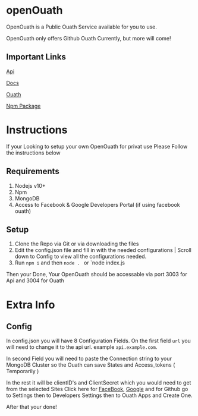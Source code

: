 # openOuath

OpenOuath is a Public Ouath Service available for you to use. 

OpenOuath only offers Github Ouath Currently, but more will come!


## Important Links
[Api](https://api.openauth.cf)

[Docs](https://docs.openauth.cf)

[Ouath](https://ouath.openauth.cf)

[Npm Package](https://www.npmjs.com/package/@JustBeingAbdi/OpenOuath)


# Instructions

If your Looking to setup your own OpenOuath for privat use Please Follow the instructions below

## Requirements

1. Nodejs v10+
2. Npm
3. MongoDB
4. Access to Facebook & Google Developers Portal (if using facebook ouath) 



## Setup

1. Clone the Repo via Git or via downloading the files
2. Edit the config.json file and fill in with the needed configurations | Scroll down to Config to view all the configurations needed.
3. Run `npm i` and then `node . ` or `node index.js


Then your Done, Your OpenOuath should be accessable via port 3003 for Api and 3004 for Ouath





# Extra Info

## Config

In config.json you will have 8 Configuration Fields. On the first field `url` you will need to change it to the api url. example `api.example.com`.

In second Field you will need to paste the Connection string to your MongoDB Cluster so the Ouath can save States and Access_tokens ( Temporarily )

In the rest it will be clientID's and ClientSecret which you would need to get from the selected Sites Click here for [FaceBook](https://developers.facebook.com), [Google](console.cloud.google.com) and for Github go to Settings then to Developers Settings then to Ouath Apps and Create One.


After that your done!

